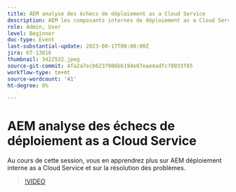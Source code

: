```yaml
---
title: AEM analyse des échecs de déploiement as a Cloud Service
description: AEM les composants internes de déploiement as a Cloud Service et la résolution des problèmes.
role: Admin, User
level: Beginner
doc-type: Event
last-substantial-update: 2023-08-17T00:00:00Z
jira: KT-13816
thumbnail: 3422532.jpeg
source-git-commit: 4fa2a7ecb6237906b6194e07eae4adfc78033f85
workflow-type: tm+mt
source-wordcount: '41'
ht-degree: 0%

---
```


# AEM analyse des échecs de déploiement as a Cloud Service

Au cours de cette session, vous en apprendrez plus sur AEM déploiement interne as a Cloud Service et sur la résolution des problèmes.

>[!VIDEO](https://video.tv.adobe.com/v/3422532/?learn=on)
